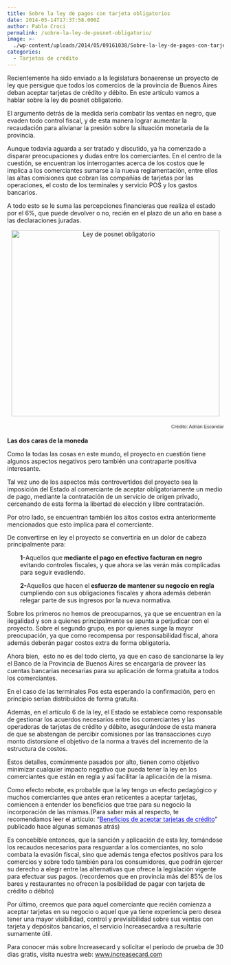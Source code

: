 ```yaml
---
title: Sobre la ley de pagos con tarjeta obligatorios
date: 2014-05-14T17:37:58.000Z
author: Pablo Croci
permalink: /sobre-la-ley-de-posnet-obligatorio/
image: >-
  ./wp-content/uploads/2014/05/09161038/Sobre-la-ley-de-pagos-con-tarjeta-obligatorios_Increase-BLOG-Tarjetas-04.jpg
categories:
  - Tarjetas de crédito
---
```

Recientemente ha sido enviado a la legislatura bonaerense un proyecto de ley que persigue que todos los comercios de la provincia de Buenos Aires deban aceptar tarjetas de crédito y débito. En este artículo vamos a hablar sobre la ley de posnet obligatorio.

El argumento detrás de la medida sería combatir las ventas en negro, que evaden todo control fiscal, y de esta manera lograr aumentar la recaudación para alivianar la presión sobre la situación monetaria de la provincia.

Aunque todavía aguarda a ser tratado y discutido, ya ha comenzado a disparar preocupaciones y dudas entre los comerciantes. En el centro de la cuestión, se encuentran los interrogantes acerca de los costos que le implica a los comerciantes sumarse a la nueva reglamentación, entre ellos las altas comisiones que cobran las compañías de tarjetas por las operaciones, el costo de los terminales y servicio POS y los gastos bancarios.

A todo esto se le suma las percepciones financieras que realiza el estado por el 6%, que puede devolver o no, recién en el plazo de un año en base a las declaraciones juradas.

<p dir="ltr" style="line-height: 1.15; margin-top: 0pt; margin-bottom: 0pt; text-align: center;">
  <img class=" size-full wp-image-228" style="width: 98%;" src="https://d1nzec96y7u1ro.cloudfront.net/wp-content/uploads/2014/05/Ley_de_posnet.jpg" alt="Ley de posnet obligatorio" width="770" height="433" srcset="https://d1nzec96y7u1ro.cloudfront.net/wp-content/uploads/2014/05/09155328/Ley_de_posnet.jpg 770w, https://d1nzec96y7u1ro.cloudfront.net/wp-content/uploads/2014/05/09155328/Ley_de_posnet-300x169.jpg 300w, https://d1nzec96y7u1ro.cloudfront.net/wp-content/uploads/2014/05/09155328/Ley_de_posnet-768x432.jpg 768w" sizes="(max-width: 770px) 100vw, 770px" />
</p>

<p style="text-align: right;">
  <span style="font-size: 11px;"><span style="color: #333333; font-family: Arial, Helvetica, sans-serif; line-height: 20px; background-color: #f8f8f8;">Crédito: Adrián Escandar</span></span>
</p>

**Las dos caras de la moneda**

Como la todas las cosas en este mundo, el proyecto en cuestión tiene algunos aspectos negativos pero también una contraparte positiva interesante.

Tal vez uno de los aspectos más controvertidos del proyecto sea la imposición del Estado al comerciante de aceptar obligatoriamente un medio de pago, mediante la contratación de un servicio de origen privado, cercenando de esta forma la libertad de elección y libre contratación.

Por otro lado, se encuentran también los altos costos extra anteriormente mencionados que esto implica para el comerciante.

<p dir="ltr" style="line-height: 1.15; margin-top: 0pt; margin-bottom: 0pt;">
  De convertirse en ley el proyecto se convertiría en un dolor de cabeza principalmente para:
</p>

<p style="margin-left: 30px;">
  <strong>1-</strong>Aquellos que<strong> mediante el pago en efectivo facturan en negro</strong> evitando controles fiscales, y que ahora se las verán más complicadas para seguir evadiendo.
</p>

<p style="margin-left: 30px;">
  <strong>2-</strong>Aquellos que hacen el<strong> esfuerzo de mantener su negocio en regla</strong> cumpliendo con sus obligaciones fiscales y ahora además deberán relegar parte de sus ingresos por la nueva normativa.
</p>

Sobre los primeros no hemos de preocuparnos, ya que se encuentran en la ilegalidad y son a quienes principalmente se apunta a perjudicar con el proyecto. Sobre el segundo grupo, es por quienes surge la mayor preocupación, ya que como recompensa por responsabilidad fiscal, ahora además deberán pagar costos extra de forma obligatoria.

Ahora bien,  esto no es del todo cierto, ya que en caso de sancionarse la ley el Banco de la Provincia de Buenos Aires se encargaría de proveer las cuentas bancarias necesarias para su aplicación de forma gratuita a todos los comerciantes.

En el caso de las terminales Pos esta esperando la confirmación, pero en principio serían distribuidos de forma gratuita.

Además, en el artículo 6 de la ley, el Estado se establece como responsable de gestionar los acuerdos necesarios entre los comerciantes y las operadoras de tarjetas de crédito y débito, asegurándose de esta manera de que se abstengan de percibir comisiones por las transacciones cuyo monto distorsione el objetivo de la norma a través del incremento de la estructura de costos.

Estos detalles, comúnmente pasados por alto, tienen como objetivo minimizar cualquier impacto negativo que pueda tener la ley en los comerciantes que están en regla y así facilitar la aplicación de la misma.

Como efecto rebote, es probable que la ley tengo un efecto pedagógico y muchos comerciantes que antes eran reticentes a aceptar tarjetas, comiencen a entender los beneficios que trae para su negocio la incorporación de las mismas.(Para saber más al respecto, te recomendamos leer el artículo: “[<span style="color: #0000ff;"><span style="color: #0000ff;">Beneficios de aceptar tarjetas de crédito</span></span>](http://www.increasecard.com/blog/11-blog/tarjetas-de-credito/42-las-cuotas-beneficios-y-costos-para-un-comercio.html)” publicado hace algunas semanas atrás)

Es concebible entonces, que la sanción y aplicación de esta ley, tomándose los recaudos necesarios para resguardar a los comerciantes, no solo combata la evasión fiscal, sino que además tenga efectos positivos para los comercios y sobre todo también para los consumidores, que podrán ejercer su derecho a elegir entre las alternativas que ofrece la legislación vigente para efectuar sus pagos. (recordemos que en provincia más del 85% de los bares y restaurantes no ofrecen la posibilidad de pagar con tarjeta de crédito o débito)

Por último, creemos que para aquel comerciante que recién comienza a aceptar tarjetas en su negocio o aquel que ya tiene experiencia pero desea tener una mayor visibilidad, control y previsibilidad sobre sus ventas con tarjeta y depósitos bancarios, el servicio Increasecardva a resultarle sumamente útil.

Para conocer más sobre Increasecard y solicitar el periodo de prueba de 30 dias gratis, visita nuestra web: <span style="color: #0000ff;"><a href="http://www.increasecard.com"><span style="color: #0000ff;">www.increasecard.com</span> </a> </span>
